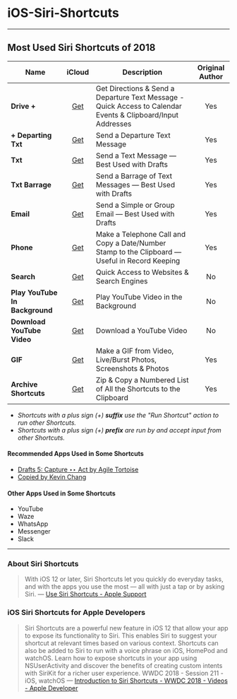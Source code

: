 # iOS-Siri-Shortcuts

---

## Most Used Siri Shortcuts of 2018

| Name | iCloud | Description | Original Author |
| ------------- | :----: | ----------- | :-------------: |
| **Drive +** | [Get](https://www.icloud.com/shortcuts/532330bc3f9840b8a42a770a87b5fe3e) | Get Directions & Send a Departure Text Message - Quick Access to Calendar Events & Clipboard/Input Addresses | Yes |
| **+ Departing Txt** | [Get](https://www.icloud.com/shortcuts/d055fd112a494df58322174d5de99a97) | Send a Departure Text Message | Yes |
| **Txt** | [Get](https://www.icloud.com/shortcuts/743441d97fb741558db6e86f1d0143d3) | Send a Text Message — Best Used with Drafts | Yes |
| **Txt Barrage** | [Get](https://www.icloud.com/shortcuts/152cf2331ef445bfafd6d79b0caa88af) | Send a Barrage of Text Messages — Best Used with Drafts | Yes |
| **Email** | [Get](https://www.icloud.com/shortcuts/2060bf2d6a6a4b3fb999f06c635f8f28) | Send a Simple or Group Email — Best Used with Drafts | Yes |
| **Phone** | [Get](https://www.icloud.com/shortcuts/bb25b684f8104dc08310eb123fdee64f) | Make a Telephone Call and Copy a Date/Number Stamp to the Clipboard — Useful in Record Keeping | Yes |
| **Search** | [Get](https://www.icloud.com/shortcuts/ca176f856ff74fae8bc64345b06e40e8) | Quick Access to Websites & Search Engines | No |
| **Play YouTube In Background** | [Get](https://www.icloud.com/shortcuts/3cb4d255932c4bccafb8031ec2adc442) | Play YouTube Video in the Background | No |
| **Download YouTube Video** | [Get](https://www.icloud.com/shortcuts/fe625f59b05d4096b618996feab30de8) | Download a YouTube Video | No |
| **GIF** | [Get](https://www.icloud.com/shortcuts/d8d8d476490641f68da68b995a25d43d) | Make a GIF from Video, Live/Burst Photos, Screenshots & Photos | Yes |
| **Archive Shortcuts** | [Get](https://www.icloud.com/shortcuts/5105583cd1fc43dbaffec13b7d7d3807) | Zip & Copy a Numbered List of All the Shortcuts to the Clipboard | Yes |

- *Shortcuts with a plus sign (+) **suffix** use the "Run Shortcut" action to run other Shortcuts.*
- *Shortcuts with a plus sign (+) **prefix** are run by and accept input from other Shortcuts.*

#### Recommended Apps Used in Some Shortcuts
* [Drafts 5: Capture ‣‣ Act by Agile Tortoise](https://itunes.apple.com/us/app/drafts-5-capture-act/id1236254471?mt=8)
* [Copied by Kevin Chang](https://itunes.apple.com/us/app/copied/id1015767349?mt=8)

#### Other Apps Used in Some Shortcuts
* YouTube
* Waze
* WhatsApp
* Messenger
* Slack

---

### About Siri Shortcuts
> With iOS 12 or later, Siri Shortcuts let you quickly do everyday tasks, and with the apps you use the most — all with just a tap or by asking Siri. — [Use Siri Shortcuts - Apple Support](https://support.apple.com/en-us/HT209055)

### iOS Siri Shortcuts for Apple Developers
> Siri Shortcuts are a powerful new feature in iOS 12 that allow your app to expose its functionality to Siri. This enables Siri to suggest your shortcut at relevant times based on various context. Shortcuts can also be added to Siri to run with a voice phrase on iOS, HomePod and watchOS. Learn how to expose shortcuts in your app using NSUserActivity and discover the benefits of creating custom intents with SiriKit for a richer user experience.
WWDC 2018 - Session 211 - iOS, watchOS — [Introduction to Siri Shortcuts - WWDC 2018 - Videos - Apple Developer](https://developer.apple.com/videos/play/wwdc2018/211/)